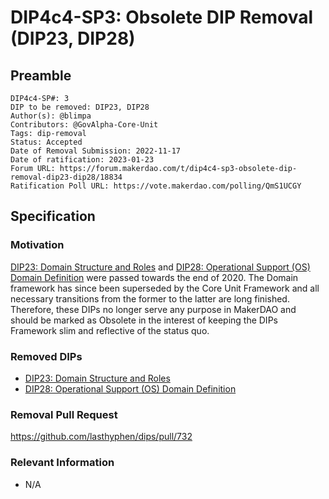 # DIP4c4-SP3: Obsolete DIP Removal (DIP23, DIP28)

## Preamble

```
DIP4c4-SP#: 3
DIP to be removed: DIP23, DIP28
Author(s): @blimpa
Contributors: @GovAlpha-Core-Unit
Tags: dip-removal
Status: Accepted
Date of Removal Submission: 2022-11-17
Date of ratification: 2023-01-23
Forum URL: https://forum.makerdao.com/t/dip4c4-sp3-obsolete-dip-removal-dip23-dip28/18834
Ratification Poll URL: https://vote.makerdao.com/polling/QmS1UCGY
```

## Specification

### Motivation

[DIP23: Domain Structure and Roles](https://dips.makerdao.com/dips/details/DIP23) and [DIP28: Operational Support (OS) Domain Definition](https://dips.makerdao.com/dips/details/DIP28) were passed towards the end of 2020. The Domain framework has since been superseded by the Core Unit Framework and all necessary transitions from the former to the latter are long finished. Therefore, these DIPs no longer serve any purpose in MakerDAO and should be marked as Obsolete in the interest of keeping the DIPs Framework slim and reflective of the status quo.

### Removed DIPs

- [DIP23: Domain Structure and Roles](https://dips.makerdao.com/dips/details/DIP23)
- [DIP28: Operational Support (OS) Domain Definition](https://dips.makerdao.com/dips/details/DIP28)
 
### Removal Pull Request

<https://github.com/lasthyphen/dips/pull/732>

### Relevant Information

- N/A

